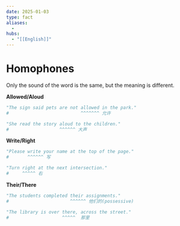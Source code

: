 ```yaml
---
date: 2025-01-03
type: fact
aliases:
  -
hubs:
  - "[[English]]"
---
```


# Homophones

Only the sound of the word is the same, but the meaning is different.

**Allowed/Aloud**

```py
"The sign said pets are not allowed in the park."
#                           ^^^^^^^ 允许

"She read the story aloud to the children."
#                   ^^^^^^ 大声

```

**Write/Right**

```py
"Please write your name at the top of the page."
#       ^^^^^^ 写

"Turn right at the next intersection."
#     ^^^^^ 右

```

**Their/There**

```py
"The students completed their assignments."
#                       ^^^^^^ 他们的(possessive)

"The library is over there, across the street."
#                    ^^^^^  那里

```
